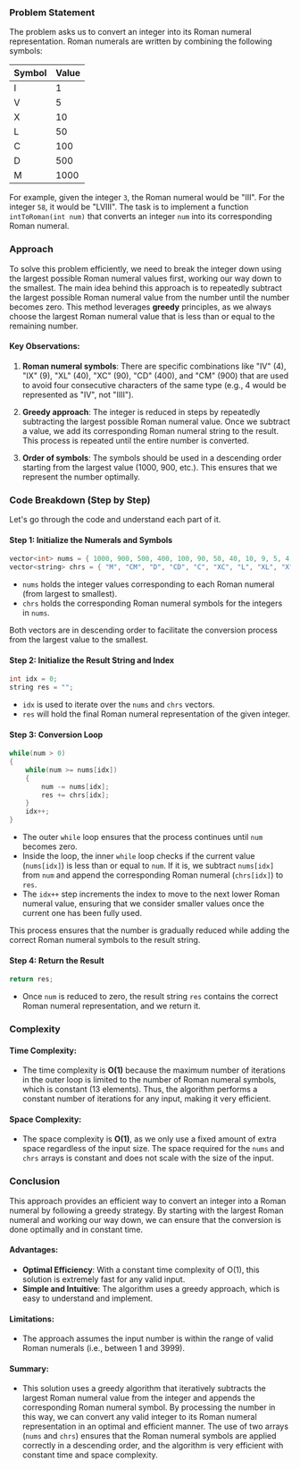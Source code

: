 ### Problem Statement

The problem asks us to convert an integer into its Roman numeral representation. Roman numerals are written by combining the following symbols:

| Symbol | Value |
|--------|-------|
| I      | 1     |
| V      | 5     |
| X      | 10    |
| L      | 50    |
| C      | 100   |
| D      | 500   |
| M      | 1000  |

For example, given the integer `3`, the Roman numeral would be "III". For the integer `58`, it would be "LVIII". The task is to implement a function `intToRoman(int num)` that converts an integer `num` into its corresponding Roman numeral.

### Approach

To solve this problem efficiently, we need to break the integer down using the largest possible Roman numeral values first, working our way down to the smallest. The main idea behind this approach is to repeatedly subtract the largest possible Roman numeral value from the number until the number becomes zero. This method leverages **greedy** principles, as we always choose the largest Roman numeral value that is less than or equal to the remaining number.

#### Key Observations:
1. **Roman numeral symbols**: There are specific combinations like "IV" (4), "IX" (9), "XL" (40), "XC" (90), "CD" (400), and "CM" (900) that are used to avoid four consecutive characters of the same type (e.g., 4 would be represented as "IV", not "IIII").
   
2. **Greedy approach**: The integer is reduced in steps by repeatedly subtracting the largest possible Roman numeral value. Once we subtract a value, we add its corresponding Roman numeral string to the result. This process is repeated until the entire number is converted.

3. **Order of symbols**: The symbols should be used in a descending order starting from the largest value (1000, 900, etc.). This ensures that we represent the number optimally.

### Code Breakdown (Step by Step)

Let's go through the code and understand each part of it.

#### Step 1: Initialize the Numerals and Symbols

```cpp
vector<int> nums = { 1000, 900, 500, 400, 100, 90, 50, 40, 10, 9, 5, 4, 1 };
vector<string> chrs = { "M", "CM", "D", "CD", "C", "XC", "L", "XL", "X", "IX", "V", "IV", "I" };
```

- `nums` holds the integer values corresponding to each Roman numeral (from largest to smallest).
- `chrs` holds the corresponding Roman numeral symbols for the integers in `nums`.
  
Both vectors are in descending order to facilitate the conversion process from the largest value to the smallest.

#### Step 2: Initialize the Result String and Index

```cpp
int idx = 0;
string res = "";
```

- `idx` is used to iterate over the `nums` and `chrs` vectors.
- `res` will hold the final Roman numeral representation of the given integer.

#### Step 3: Conversion Loop

```cpp
while(num > 0)
{
    while(num >= nums[idx])
    {
        num -= nums[idx];
        res += chrs[idx];
    }
    idx++;
}
```

- The outer `while` loop ensures that the process continues until `num` becomes zero.
- Inside the loop, the inner `while` loop checks if the current value (`nums[idx]`) is less than or equal to `num`. If it is, we subtract `nums[idx]` from `num` and append the corresponding Roman numeral (`chrs[idx]`) to `res`.
- The `idx++` step increments the index to move to the next lower Roman numeral value, ensuring that we consider smaller values once the current one has been fully used.

This process ensures that the number is gradually reduced while adding the correct Roman numeral symbols to the result string.

#### Step 4: Return the Result

```cpp
return res;
```

- Once `num` is reduced to zero, the result string `res` contains the correct Roman numeral representation, and we return it.

### Complexity

#### Time Complexity:
- The time complexity is **O(1)** because the maximum number of iterations in the outer loop is limited to the number of Roman numeral symbols, which is constant (13 elements). Thus, the algorithm performs a constant number of iterations for any input, making it very efficient.

#### Space Complexity:
- The space complexity is **O(1)**, as we only use a fixed amount of extra space regardless of the input size. The space required for the `nums` and `chrs` arrays is constant and does not scale with the size of the input.

### Conclusion

This approach provides an efficient way to convert an integer into a Roman numeral by following a greedy strategy. By starting with the largest Roman numeral and working our way down, we can ensure that the conversion is done optimally and in constant time.

#### Advantages:
- **Optimal Efficiency**: With a constant time complexity of O(1), this solution is extremely fast for any valid input.
- **Simple and Intuitive**: The algorithm uses a greedy approach, which is easy to understand and implement.
  
#### Limitations:
- The approach assumes the input number is within the range of valid Roman numerals (i.e., between 1 and 3999).

#### Summary:
- This solution uses a greedy algorithm that iteratively subtracts the largest Roman numeral value from the integer and appends the corresponding Roman numeral symbol. By processing the number in this way, we can convert any valid integer to its Roman numeral representation in an optimal and efficient manner. The use of two arrays (`nums` and `chrs`) ensures that the Roman numeral symbols are applied correctly in a descending order, and the algorithm is very efficient with constant time and space complexity.